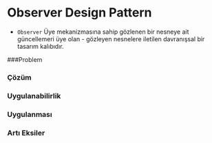 # Observer Design Pattern

- `Observer` Üye mekanizmasına sahip gözlenen bir nesneye ait güncellemeri
üye olan - gözleyen nesnelere iletilen davranışsal bir tasarım kalıbıdır.
  
###Problem

  
### Çözüm


### Uygulanabilirlik


### Uygulanması

  
### Artı Eksiler

